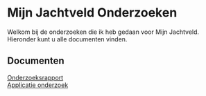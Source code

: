 # Mijn Jachtveld Onderzoeken
Welkom bij de onderzoeken die ik heb gedaan voor Mijn Jachtveld. Hieronder kunt u alle documenten vinden.

## Documenten 
[Onderzoeksrapport](https://github.com/Stage-Bravo/Portfolio/blob/main/Onderzoek/Onderzoeksrapport.pdf)<br>
[Applicatie onderzoek](https://github.com/Stage-Bravo/Portfolio/blob/main/Onderzoek/Onderzoeksrapport.pdf)<br>

